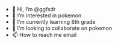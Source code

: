 - 👋 Hi, I’m @ggfsdr
- 👀 I’m interested in pokemon
- 🌱 I’m currently learning 8th grade
- 💞️ I’m looking to collaborate on pokemon
- 📫 How to reach me email

<!---
ggfsdr/ggfsdr is a ✨ special ✨ repository because its `README.md` (this file) appears on your GitHub profile.
You can click the Preview link to take a look at your changes.
